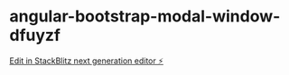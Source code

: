 # angular-bootstrap-modal-window-dfuyzf

[Edit in StackBlitz next generation editor ⚡️](https://stackblitz.com/~/github.com/dev-shreya/angular-bootstrap-modal-window-dfuyzf)